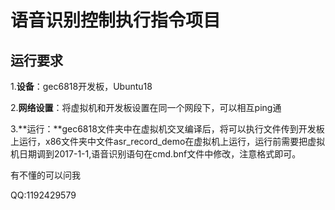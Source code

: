 # 语音识别控制执行指令项目

## 运行要求

1.**设备**：gec6818开发板，Ubuntu18

2.**网络设置**：将虚拟机和开发板设置在同一个网段下，可以相互ping通

3.**运行：**gec6818文件夹中在虚拟机交叉编译后，将可以执行文件传到开发板上运行，x86文件夹中文件asr_record_demo在虚拟机上运行，运行前需要把虚拟机日期调到2017-1-1,语音识别语句在cmd.bnf文件中修改，注意格式即可。





有不懂的可以问我

QQ:1192429579

